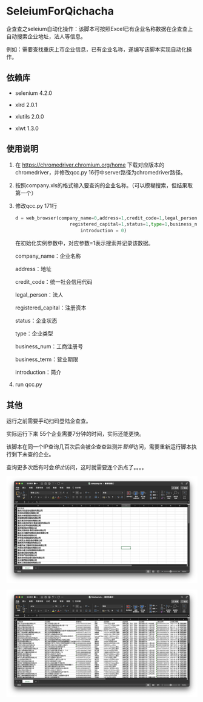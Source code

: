 # SeleiumForQichacha
 企查查之seleium自动化操作：该脚本可按照Excel已有企业名称数据在企查查上自动搜索企业地址，法人等信息。

  例如：需要查找重庆上市企业信息，已有企业名称，遂编写该脚本实现自动化操作。

## 依赖库

- selenium                   4.2.0

- xlrd                       2.0.1
- xlutils                    2.0.0
- xlwt                       1.3.0

## 使用说明

1. 在 https://chromedriver.chromium.org/home 下载对应版本的chromedriver，并修改qcc.py 16行中server路径为chromedriver路径。

2. 按照company.xls的格式输入要查询的企业名称。（可以模糊搜索，但结果取第一个）

3. 修改qcc.py 171行

   ```python
   d = web_browser(company_name=0,address=1,credit_code=1,legal_person=1,\
                       registered_capital=1,status=1,type=1,business_num=1,business_term=1,\
                           introduction = 0)
   ```

   在初始化实例参数中，对应参数=1表示搜索并记录该数据。

   company_name：企业名称

   address：地址

   credit_code：统一社会信用代码

   legal_person：法人

   registered_capital：注册资本

   status：企业状态

   type：企业类型

   business_num：工商注册号

   business_term：营业期限

   introduction：简介

4. run qcc.py

## 其他

运行之前需要手动扫码登陆企查查。

实际运行下来 55个企业需要7分钟的时间，实际还能更快。

该脚本在同一个IP查询几百次后会被企查查监测并*暂停*访问，需要重新运行脚本执行剩下未查的企业。

查询更多次后有时会*停止*访问，这时就需要连个热点了。。。。



![处理前](README.assets/%E6%88%AA%E5%B1%8F2022-07-13%2022.22.11.png)

![处理后](README.assets/%E6%88%AA%E5%B1%8F2022-07-13%2022.22.43.png)



